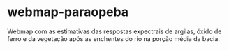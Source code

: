 # webmap-paraopeba
Webmap com as estimativas das respostas expectrais de argilas, óxido de ferro e da vegetação após as enchentes do rio na porção média da bacia.
